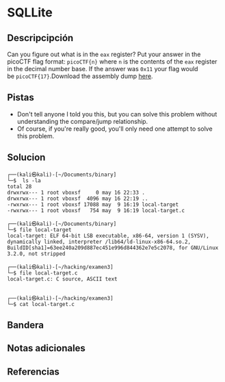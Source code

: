 # SQLLite
## Descripcipción
Can you figure out what is in the `eax` register? Put your answer in the picoCTF flag format: `picoCTF{n}` where `n` is the contents of the `eax` register in the decimal number base. If the answer was `0x11` your flag would be `picoCTF{17}`.Download the assembly dump [here](https://artifacts.picoctf.net/c/530/disassembler-dump0_c.txt).
## Pistas
- Don't tell anyone I told you this, but you can solve this problem without understanding the compare/jump relationship.
- Of course, if you're really good, you'll only need one attempt to solve this problem.
## Solucion
```
┌──(kali㉿kali)-[~/Documents/binary]
└─$  ls -la
total 28
drwxrwx--- 1 root vboxsf     0 may 16 22:33 .
drwxrwx--- 1 root vboxsf  4096 may 16 22:19 ..
-rwxrwx--- 1 root vboxsf 17088 may  9 16:19 local-target
-rwxrwx--- 1 root vboxsf   754 may  9 16:19 local-target.c
                                                                                  
┌──(kali㉿kali)-[~/Documents/binary]
└─$ file local-target  
local-target: ELF 64-bit LSB executable, x86-64, version 1 (SYSV), dynamically linked, interpreter /lib64/ld-linux-x86-64.so.2, BuildID[sha1]=63ee240a209d887ec451e996d844362e7e5c2078, for GNU/Linux 3.2.0, not stripped
                                                                                  
┌──(kali㉿kali)-[~/hacking/examen3]
└─$ file local-target.c 
local-target.c: C source, ASCII text

                                                                                  
┌──(kali㉿kali)-[~/hacking/examen3]
└─$ cat local-target.c
```
## Bandera
## Notas adicionales
## Referencias
